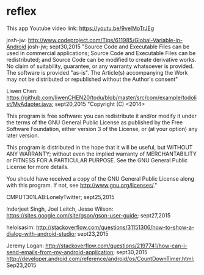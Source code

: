 # reflex
This app 
Youtube video link: https://youtu.be/9velMoTrJEg       

josh-jw: http://www.codeproject.com/Tips/611985/Global-Variable-in-Android josh-jw; sept30,2015
"Source Code and Executable Files can be used in commercial applications;
Source Code and Executable Files can be redistributed; and
Source Code can be modified to create derivative works.
No claim of suitability, guarantee, or any warranty whatsoever is provided. The software is provided "as-is".
The Article(s) accompanying the Work may not be distributed or republished without the Author's consent"      

Liwen Chen: https://github.com/liwenCHEN20/todu/blob/master/src/com/example/todolist/MyAdapter.java; sept20,2015
"Copyright (C) <2014>  <liwen Chen>

 This program is free software: you can redistribute it and/or modify
 it under the terms of the GNU General Public License as published by
 the Free Software Foundation, either version 3 of the License, or
 (at your option) any later version.

 This program is distributed in the hope that it will be useful,
 but WITHOUT ANY WARRANTY; without even the implied warranty of
 MERCHANTABILITY or FITNESS FOR A PARTICULAR PURPOSE.  See the
 GNU General Public License for more details.

 You should have received a copy of the GNU General Public License
 along with this program.  If not, see <http://www.gnu.org/licenses/>."     
 
 CMPUT301LAB:LonelyTwitter; sept25,2015      
 
Inderjeet Singh, Joel Leitch, Jesse Wilson: https://sites.google.com/site/gson/gson-user-guide; sept27,2015      

heloisasim: http://stackoverflow.com/questions/31151306/how-to-show-a-dialog-with-android-studio; sept23,2015      

Jeremy Logan: http://stackoverflow.com/questions/2197741/how-can-i-send-emails-from-my-android-application; sept30,2015      
http://developer.android.com/reference/android/os/CountDownTimer.html; Sep23,2015
